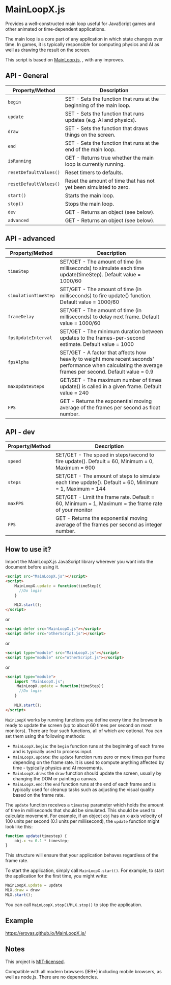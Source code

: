 # MainLoopX.js
Provides a well-constructed main loop useful for JavaScript games and other animated or time-dependent applications.

The main loop is a core part of any application in which state changes over time. In games, it is typically responsible for computing physics and AI as well as drawing the result on the screen.

This script is based on [MainLoop.js](https://github.com/IceCreamYou/MainLoop.js), , with any improves.

## API - General

| Property/Method       | Description                                                                                                      |
|-----------------------|------------------------------------------------------------------------------------------------------------------|
| `begin`               | SET - Sets the function that runs at the beginning of the main loop.                                             |
| `update`              | SET - Sets the function that runs updates (e.g. AI and physics).                                                 |
| `draw`                | SET - Sets the function that draws things on the screen.                                                         |
| `end`                 | SET - Sets the function that runs at the end of the main loop.                                                   |
| `isRunning`           | GET - Returns true whether the main loop is currently running.                                                   |
| `resetDefaultValues()`| Reset timers to defaults.                                                                                        |
| `resetDefaultValues()`| Reset the amount of time that has not yet been simulated to zero.                                                |
| `start()`             | Starts the main loop.                                                                                            |
| `stop()`              | Stops the main loop.                                                                                             |
| `dev`                 | GET - Returns an object (see below).                                                                             |
| `advanced`            | GET - Returns an object (see below).                                                                             |


## API - advanced

| Property/Method       | Description                                                                                                       |
|--------------------------|----------------------------------------------------------------------------------------------------------------|
| `timeStep`               | SET/GET - The amount of time (in milliseconds) to simulate each time update(timeStep). Default value = 1000/60 |
| `simulationTimeStep`     | SET/GET - The amount of time (in milliseconds) to fire update() function. Default value = 1000/60              |
| `frameDelay`             | SET/GET - The amount of time (in milliseconds) to delay next frame. Default value = 1000/60                    |
| `fpsUpdateInterval`      | SET/GET - The minimum duration between updates to the frames-per-second estimate. Default value = 1000         |
| `fpsAlpha`               | SET/GET - A factor that affects how heavily to weight more recent seconds' performance when calculating the average frames per second. Default value =  0.9 |
| `maxUpdateSteps`         | GET/SET - The maximum number of times update() is called in a given frame. Default value = 240                 |
| `FPS`                    | GET - Returns the exponential moving average of the frames per second as float number.                         |


## API - dev

| Property/Method       | Description                                                                                                |
|--------------------------|---------------------------------------------------------------------------------------------------------|
| `speed`               | SET/GET - The speed in steps/second to fire update(). Default = 60, Minimum = 0, Maximum = 600             |
| `steps`               | SET/GET - The amount of steps to simulate each time update(). Default = 60, Minimum = 1, Maximum = 144     |
| `maxFPS`              | SET/GET - Limit the frame rate. Default = 60, Minimum = 1, Maximum = the frame rate of your monitor        |
| `FPS`                 | GET - Returns the exponential moving average of the frames per second as integer number.                   |

## How to use it?

Import the MainLoopX.js JavaScript library wherever you want into the document before using it.

``` html
<script src="MainLoopX.js"></script>
<script>
    MainLoopX.update = function(timeStep){
      //Do logic
    }
  
    MLX.start();
</script>
```

or

``` html
<script defer src="MainLoopX.js"></script>
<script defer src="otherScript.js"></script>
```

or

``` html
<script type="module" src="MainLoopX.js"></script>
<script type="module" src="otherScript.js"></script>
```

or

``` html
<script type="module">
    import "MainLoopX.js";
     MainLoopX.update = function(timeStep){
      //Do logic
    }
  
    MLX.start();
</script>
```

`MainLoopX` works by running functions you define every time the browser is
ready to update the screen (up to about 60 times per second on most monitors).
There are four such functions, all of which are optional. You can set them
using the following methods:

 - `MainLoopX.begin`: the `begin` function runs at the beginning of each
   frame and is typically used to process input.
 - `MainLoopX.update`: the `update` function runs zero or more times per
   frame depending on the frame rate. It is used to compute anything affected
   by time - typically physics and AI movements.
 - `MainLoopX.draw`: the `draw` function should update the screen, usually
   by changing the DOM or painting a canvas.
 - `MainLoopX.end`: the `end` function runs at the end of each frame and is
   typically used for cleanup tasks such as adjusting the visual quality based
   on the frame rate.

The `update` function receives a `timestep` parameter which holds the amount of
time in milliseconds that should be simulated. This should be used to calculate
movement. For example, if an object `obj` has an x-axis velocity of 100 units
per second (0.1 units per millisecond), the `update` function might look like
this:

```javascript
function update(timestep) {
    obj.x += 0.1 * timestep;
}
```

This structure will ensure that your application behaves regardless of the
frame rate.

To start the application, simply call `MainLoopX.start()`. For example, to start
the application for the first time, you might write:

```javascript
MainLoopX.update = update
MLX.draw = draw
MLX.start();
```

You can call `MainLoopX.stop()`/`MLX.stop()` to stop the application.

## Example

https://erovas.github.io/MainLoopX.js/

## Notes

This project is
[MIT-licensed](https://github.com/erovas/MainLoopX.js/blob/main/LICENSE).

Compatible with all modern browsers (IE9+) including mobile browsers, as well
as node.js. There are no dependencies.

